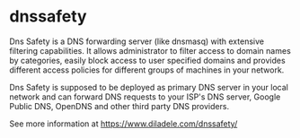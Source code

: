 # dnssafety

Dns Safety is a DNS forwarding server (like dnsmasq) with extensive filtering capabilities. It allows administrator to filter access to domain names by categories, easily block access to user specified domains and provides different access policies for different groups of machines in your network.

Dns Safety is supposed to be deployed as primary DNS server in your local network and can forward DNS requests to your ISP's DNS server, Google Public DNS, OpenDNS and other third party DNS providers. 

See more information at https://www.diladele.com/dnssafety/
